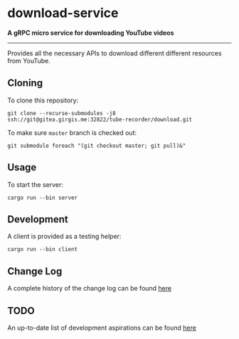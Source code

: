 # download-service

**A gRPC micro service for downloading YouTube videos**

---

Provides all the necessary APIs to download different different resources from YouTube.

## Cloning

To clone this repository:

    git clone --recurse-submodules -j8 ssh://git@gitea.girgis.me:32822/tube-recorder/download.git

To make sure `master` branch is checked out:

    git submodule foreach "(git checkout master; git pull)&"

## Usage

To start the server:

    cargo run --bin server

## Development

A client is provided as a testing helper:

    cargo run --bin client

## Change Log

A complete history of the change log can be found [here](./ChangeLog.md)

## TODO

An up-to-date list of development aspirations can be found [here](./TODO.md)
